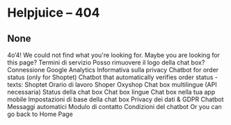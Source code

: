 # Helpjuice – 404
## None
4o’4!
We could not find what you're looking for. 
Maybe you are looking for this page?
Termini di servizio
Posso rimuovere il logo della chat box?
Connessione Google Analytics
Informativa sulla privacy
Chatbot for order status (only for Shoptet)
Chatbot that automatically verifies order status - texts:
Shoptet
Orario di lavoro
Shoper
Oxyshop
Chat box multilingue (API necessaria)
Status della chat box
Chat box lingue
Chat box nella tua app mobile
Impostazioni di base della chat box
Privacy dei dati & GDPR
Chatbot
Messaggi automatici
Modulo di contatto
Condizioni del chatbot
Or you can go back to Home Page

